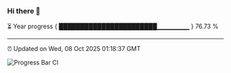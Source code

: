 ### Hi there 👋

⏳ Year progress { ███████████████████████▁▁▁▁▁▁▁ } 76.73 %

---

⏰ Updated on Wed, 08 Oct 2025 01:18:37 GMT

![Progress Bar CI](https://github.com/JuvenileQ/Progress-Bar-CI/workflows/main/badge.svg)

